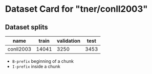 # Dataset Card for "tner/conll2003"

## Dataset splits

| name      | train | validation | test |
| --------- | ----- | ---------- | ---- |
| conll2003 | 14041 | 3250       | 3453 |

- `B-prefix` beginning of a chunk
- `I-prefix` inside a chunk
